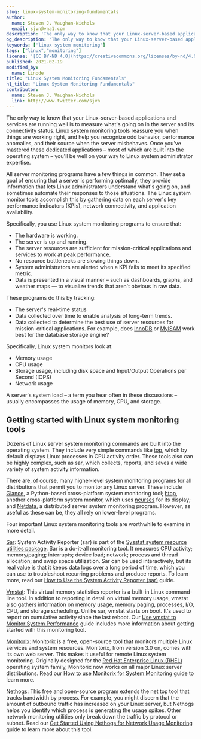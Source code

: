 ```yaml
---
slug: linux-system-monitoring-fundamentals
author:
  name: Steven J. Vaughan-Nichols
  email: sjvn@vna1.com
description: 'The only way to know that your Linux-server-based applications and services are running well is to measure what''s going on in the computer and its connectivity status. Linux system monitoring tools reassure you when things are working right, and help you recognize odd behavior, performance anomalies, and their source when the server misbehaves.'
og_description: 'The only way to know that your Linux-server-based applications and services are running well is to measure what''s going on in the computer and its connectivity status. Linux system monitoring tools reassure you when things are working right, and help you recognize odd behavior, performance anomalies, and their source when the server misbehaves.'
keywords: ['linux system monitoring']
tags: ["linux","monitoring"]
license: '[CC BY-ND 4.0](https://creativecommons.org/licenses/by-nd/4.0)'
published: 2021-02-19
modified_by:
  name: Linode
title: "Linux System Monitoring Fundamentals"
h1_title: "Linux System Monitoring Fundamentals"
contributor:
  name: Steven J. Vaughan-Nichols
  link: http://www.twitter.com/sjvn
---
```


The only way to know that your Linux-server-based applications and services are running well is to measure what's going on in the server and its connectivity status. Linux system monitoring tools reassure you when things are working right, and help you recognize odd behavior, performance anomalies, and their source when the server misbehaves. Once you've mastered these dedicated applications – most of which are built into the operating system – you'll be well on your way to Linux system administrator expertise.

All server monitoring programs have a few things in common. They set a goal of ensuring that a server is performing optimally, they provide information that lets Linux administrators understand what's going on, and sometimes automate their responses to those situations. The Linux system monitor tools accomplish this by gathering data on each server's key performance indicators (KPIs), network connectivity, and application availability.

Specifically, you use Linux system monitoring programs to ensure that:

- The hardware is working.
- The server is up and running.
- The server resources are sufficient for mission-critical applications and services to work at peak performance.
- No resource bottlenecks are slowing things down.
- System administrators are alerted when a KPI fails to meet its specified metric.
- Data is presented in a visual manner – such as dashboards, graphs, and weather maps — to visualize trends that aren't obvious in raw data.

These programs do this by tracking:

- The server's real-time status
- Data collected over time to enable analysis of long-term trends.
- Data collected to determine the best use of server resources for mission-critical applications. For example, does [InnoDB](https://en.wikipedia.org/wiki/InnoDB) or [MyISAM](https://en.wikipedia.org/wiki/MyISAM) work best for the database storage engine?

Specifically, Linux system monitors look at:

- Memory usage
- CPU usage
- Storage usage, including disk space and Input/Output Operations per Second (IOPS)
- Network usage

A server's system load – a term you hear often in these discussions – usually encompasses the usage of memory, CPU, and storage.

## Getting started with Linux system monitoring tools

Dozens of Linux server system monitoring commands are built into the operating system. They include very simple commands like [top](/docs/guides/top-htop-iotop/), which by default displays Linux processes in CPU activity order. These tools also can be highly complex, such as sar, which collects, reports, and saves a wide variety of system activity information.

There are, of course, many higher-level system monitoring programs for all distributions that permit you to monitor any Linux server. These include [Glance](https://nicolargo.github.io/glances/), a Python-based cross-platform system monitoring tool; [htop](https://htop.dev/), another cross-platform system monitor, which uses [ncurses](http://www.gnu.org/software/ncurses/) for its display; and [Netdata](https://www.netdata.cloud/), a distributed server system monitoring program. However, as useful as these can be, they all rely on lower-level programs.

Four important Linux system monitoring tools are worthwhile to examine in more detail.

[Sar](https://linux.die.net/man/1/sar): System Activity Reporter (sar) is part of the [Sysstat system resource utilities package](https://github.com/sysstat/sysstat). Sar is a do-it-all monitoring tool. It measures CPU activity; memory/paging; interrupts; device load; network; process and thread allocation; and swap space utilization. Sar can be used interactively, but its real value is that it keeps data logs over a long period of time, which you can use to troubleshoot recurring problems and produce reports. To learn more, read our [How to Use the System Activity Reporter (sar)](/docs/guides/how-to-use-sar) guide.

[Vmstat](https://linux.die.net/man/8/vmstat): This virtual memory statistics reporter is a built-in Linux command-line tool. In addition to reporting in detail on virtual memory usage, vmstat also gathers information on memory usage, memory paging, processes, I/O, CPU, and storage scheduling. Unlike sar, vmstat starts on boot. It's used to report on cumulative activity since the last reboot. Our [Use vmstat to Monitor System Performance](/docs/guides/use-vmstat-to-monitor-system-performance) guide includes more information about getting started with this monitoring tool.

[Monitorix](https://www.monitorix.org/): Monitorix is a free, open-source tool that monitors multiple Linux services and system resources. Monitorix, from version 3.0 on, comes with its own web server. This makes it useful for remote Linux system monitoring. Originally designed for the [Red Hat Enterprise Linux (RHEL)](https://www.redhat.com/en/technologies/linux-platforms/enterprise-linux) operating system family, Monitorix now works on all major Linux server distributions. Read our [How to use Monitorix for System Monitoring](/docs/guides/how-to-use-monitorix-for-system-monitoring) guide to learn more.

[Nethogs](https://github.com/raboof/nethogs): This free and open-source program extends the net top tool that tracks bandwidth by process. For example, you might discern that the amount of outbound traffic has increased on your Linux server, but Nethogs helps you identify which process is generating the usage spikes. Other network monitoring utilities only break down the traffic by protocol or subnet. Read our [Get Started Using Nethogs for Network Usage Monitoring](/docs/guides/get-started-using-nethogs-for-network-usage-monitoring) guide to learn more about this tool.